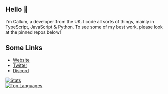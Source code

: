 ## Hello 👋 
I'm Callum, a developer from the UK. I code all sorts of things, mainly in TypeScript, JavaScript & Python. 
To see some of my best work, please look at the pinned repos below!
<br>
## Some Links
- [Website](https://cxllm.uk/)
- [Twitter](https://twitter.com/ZXIIRJ) 
- [Discord](https://discord.com/users/536949735299219467)

[![Stats](https://github-readme-stats.vercel.app/api?username=zxiirj&show_icons=true&theme=algolia&count_private=true)](https://github.com/cxllm)
<br>
[![Top Languages](https://github-readme-stats.vercel.app/api/top-langs/?username=zxiirj&theme=algolia&card_width=495)](https://github.com/cxllm)
